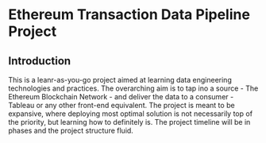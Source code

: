 # Ethereum Transaction Data Pipeline Project
## Introduction
This is a leanr-as-you-go project aimed at learning data engineering technologies and practices. The overarching aim is to tap ino a source - The Ethereum Blockchain Network - and deliver the data to a consumer - Tableau or any other front-end equivalent.
The project is meant to be expansive, where deploying most optimal solution is not necessarily top of the priority, but learning how to definitely is.
The project timeline will be in phases and the project structure fluid.
